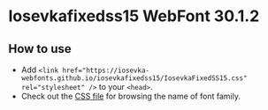 # Iosevkafixedss15 WebFont 30.1.2

## How to use

- Add `<link href="https://iosevka-webfonts.github.io/iosevkafixedss15/IosevkaFixedSS15.css" rel="stylesheet" />` to your `<head>`.
- Check out the [CSS file](./IosevkaFixedSS15.css) for browsing the name of font family.

